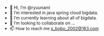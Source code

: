 - 👋 Hi, I’m @ryuunami
- 👀 I’m interested in java spring cloud bigdata.
- 🌱 I’m currently learning about all of bigdata.
- 💞️ I’m looking to collaborate on ...
- 📫 How to reach me s_bobo_2002@163.com

<!---
ryuunami/ryuunami is a ✨ special ✨ repository because its `README.md` (this file) appears on your GitHub profile.
You can click the Preview link to take a look at your changes.
--->
